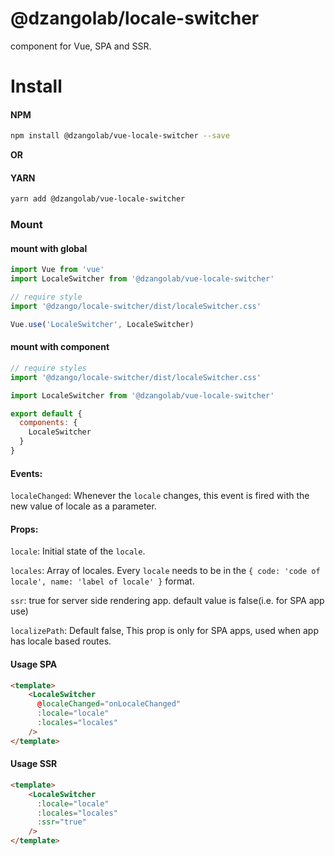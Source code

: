 # @dzangolab/locale-switcher

component for Vue, SPA and SSR.

# Install
#### NPM

``` bash
npm install @dzangolab/vue-locale-switcher --save
```
**OR**

#### YARN

``` bash
yarn add @dzangolab/vue-locale-switcher
```

### Mount

#### mount with global

``` javascript
import Vue from 'vue'
import LocaleSwitcher from '@dzangolab/vue-locale-switcher'

// require style
import '@dzango/locale-switcher/dist/localeSwitcher.css'

Vue.use('LocaleSwitcher', LocaleSwitcher)
```

#### mount with component

```javascript
// require styles
import '@dzango/locale-switcher/dist/localeSwitcher.css'

import LocaleSwitcher from '@dzangolab/vue-locale-switcher'

export default {
  components: {
    LocaleSwitcher
  }
}
```
#### Events:
`localeChanged`: Whenever the `locale` changes, this event is fired with the new value of locale as a parameter.

#### Props:
`locale`: Initial state of the `locale`.

`locales`: Array of locales. Every `locale` needs to be in the `{ code: 'code of locale', name: 'label of locale' }` format.

`ssr`: true for server side rendering app. default value is false(i.e. for SPA app use)

`localizePath`: Default false, This prop is only for SPA apps, used when app has locale based routes.

#### Usage SPA
``` html
<template>
    <LocaleSwitcher
      @localeChanged="onLocaleChanged"
      :locale="locale"
      :locales="locales"
    />
</template>
```

#### Usage SSR
``` html
<template>
    <LocaleSwitcher
      :locale="locale"
      :locales="locales"
      :ssr="true"
    />
</template>
```

